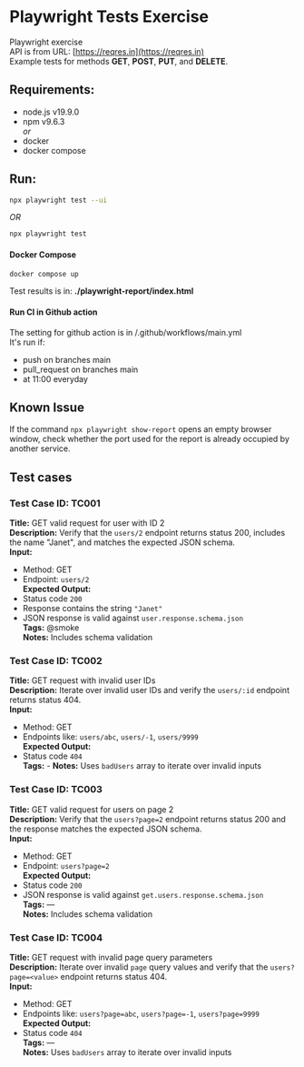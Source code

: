 # Playwright Tests Exercise
Playwright exercise  
API is from URL: [https://reqres.in](https://reqres.in)  
Example tests for methods **GET**, **POST**, **PUT**, and **DELETE**.
## Requirements: ##
- node.js v19.9.0
- npm v9.6.3 \
  *or*
- docker
- docker compose

## Run: ##
```bash
npx playwright test --ui
```
*OR*
``` bash
npx playwright test
```

#### Docker Compose ####
```bash
docker compose up
```
Test results is in: **./playwright-report/index.html**
#### Run CI  in Github action ###
The setting for github action is in /.github/workflows/main.yml  
It's run if:
 - push on branches main
 - pull_request on branches main
 - at 11:00 everyday

## Known Issue ##
If the command `npx playwright show-report` opens an empty browser window, check whether the port used for the report is already occupied by another service.

## Test cases ##
### Test Case ID: TC001 ##  
**Title:** GET valid request for user with ID 2  
**Description:** Verify that the `users/2` endpoint returns status 200, includes the name "Janet", and matches the expected JSON schema.  
**Input:**  
- Method: GET  
- Endpoint: `users/2`  
**Expected Output:**  
- Status code `200`  
- Response contains the string `"Janet"`  
- JSON response is valid against `user.response.schema.json`  
**Tags:** @smoke  
**Notes:** Includes schema validation
### Test Case ID: TC002 ###  
**Title:** GET request with invalid user IDs  
**Description:** Iterate over invalid user IDs and verify the `users/:id` endpoint returns status 404.  
**Input:**  
- Method: GET  
- Endpoints like: `users/abc`, `users/-1`, `users/9999`  
**Expected Output:**  
- Status code `404`  
**Tags:** -
**Notes:** Uses `badUsers` array to iterate over invalid inputs
### Test Case ID: TC003 ###
**Title:** GET valid request for users on page 2  
**Description:** Verify that the `users?page=2` endpoint returns status 200 and the response matches the expected JSON schema.  
**Input:**  
- Method: GET  
- Endpoint: `users?page=2`  
**Expected Output:**  
- Status code `200`  
- JSON response is valid against `get.users.response.schema.json`  
**Tags:** —  
**Notes:** Includes schema validation
### Test Case ID: TC004 ### 
**Title:** GET request with invalid page query parameters  
**Description:** Iterate over invalid `page` query values and verify that the `users?page=<value>` endpoint returns status 404.  
**Input:**  
- Method: GET  
- Endpoints like: `users?page=abc`, `users?page=-1`, `users?page=9999`  
**Expected Output:**  
- Status code `404`  
**Tags:** —  
**Notes:** Uses `badUsers` array to iterate over invalid inputs
